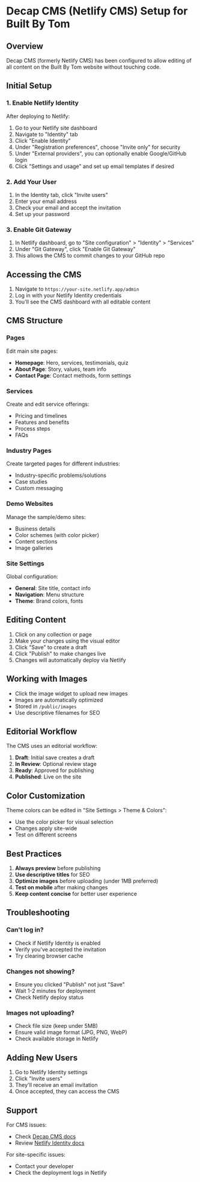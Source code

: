 # Decap CMS (Netlify CMS) Setup for Built By Tom

## Overview
Decap CMS (formerly Netlify CMS) has been configured to allow editing of all content on the Built By Tom website without touching code.

## Initial Setup

### 1. Enable Netlify Identity
After deploying to Netlify:
1. Go to your Netlify site dashboard
2. Navigate to "Identity" tab
3. Click "Enable Identity"
4. Under "Registration preferences", choose "Invite only" for security
5. Under "External providers", you can optionally enable Google/GitHub login
6. Click "Settings and usage" and set up email templates if desired

### 2. Add Your User
1. In the Identity tab, click "Invite users"
2. Enter your email address
3. Check your email and accept the invitation
4. Set up your password

### 3. Enable Git Gateway
1. In Netlify dashboard, go to "Site configuration" > "Identity" > "Services"
2. Under "Git Gateway", click "Enable Git Gateway"
3. This allows the CMS to commit changes to your GitHub repo

## Accessing the CMS

1. Navigate to `https://your-site.netlify.app/admin`
2. Log in with your Netlify Identity credentials
3. You'll see the CMS dashboard with all editable content

## CMS Structure

### Pages
Edit main site pages:
- **Homepage**: Hero, services, testimonials, quiz
- **About Page**: Story, values, team info
- **Contact Page**: Contact methods, form settings

### Services
Create and edit service offerings:
- Pricing and timelines
- Features and benefits
- Process steps
- FAQs

### Industry Pages
Create targeted pages for different industries:
- Industry-specific problems/solutions
- Case studies
- Custom messaging

### Demo Websites
Manage the sample/demo sites:
- Business details
- Color schemes (with color picker)
- Content sections
- Image galleries

### Site Settings
Global configuration:
- **General**: Site title, contact info
- **Navigation**: Menu structure
- **Theme**: Brand colors, fonts

## Editing Content

1. Click on any collection or page
2. Make your changes using the visual editor
3. Click "Save" to create a draft
4. Click "Publish" to make changes live
5. Changes will automatically deploy via Netlify

## Working with Images

- Click the image widget to upload new images
- Images are automatically optimized
- Stored in `/public/images`
- Use descriptive filenames for SEO

## Editorial Workflow

The CMS uses an editorial workflow:
1. **Draft**: Initial save creates a draft
2. **In Review**: Optional review stage
3. **Ready**: Approved for publishing
4. **Published**: Live on the site

## Color Customization

Theme colors can be edited in "Site Settings > Theme & Colors":
- Use the color picker for visual selection
- Changes apply site-wide
- Test on different screens

## Best Practices

1. **Always preview** before publishing
2. **Use descriptive titles** for SEO
3. **Optimize images** before uploading (under 1MB preferred)
4. **Test on mobile** after making changes
5. **Keep content concise** for better user experience

## Troubleshooting

### Can't log in?
- Check if Netlify Identity is enabled
- Verify you've accepted the invitation
- Try clearing browser cache

### Changes not showing?
- Ensure you clicked "Publish" not just "Save"
- Wait 1-2 minutes for deployment
- Check Netlify deploy status

### Images not uploading?
- Check file size (keep under 5MB)
- Ensure valid image format (JPG, PNG, WebP)
- Check available storage in Netlify

## Adding New Users

1. Go to Netlify Identity settings
2. Click "Invite users"
3. They'll receive an email invitation
4. Once accepted, they can access the CMS

## Support

For CMS issues:
- Check [Decap CMS docs](https://decapcms.org/docs/)
- Review [Netlify Identity docs](https://docs.netlify.com/visitor-access/identity/)

For site-specific issues:
- Contact your developer
- Check the deployment logs in Netlify